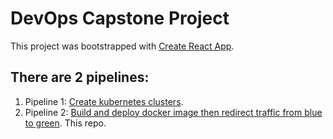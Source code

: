 # DevOps Capstone Project
This project was bootstrapped with [Create React App](https://github.com/facebook/create-react-app).

## There are 2 pipelines:
1. Pipeline 1: [Create kubernetes clusters](https://github.com/yamenshahin/DevOpsCapstone-AWS). 
1. Pipeline 2: [Build and deploy docker image then redirect traffic from blue to green](https://github.com/yamenshahin/DevOpsCapstone). This repo.